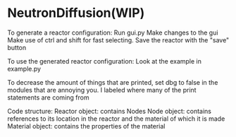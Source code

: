 NeutronDiffusion(WIP)
================


To generate a reactor configuration:
	Run gui.py
	Make changes to the gui
	Make use of ctrl and shift for fast selecting.
	Save the reactor with the "save" button

To use the generated reactor configuration:
	Look at the example in example.py

To decrease the amount of things that are printed, set dbg to false in the modules that are annoying you.
I labeled where many of the print statements are coming from


Code structure:
	Reactor object: contains Nodes
	Node object: contains references to its location in the reactor and the material of which it is made
	Material object: contains the properties of the material

